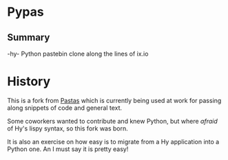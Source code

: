 # Pypas

## Summary

-hy- Python pastebin clone along the lines of ix.io

# History

This is a fork from [Pastas](http://github.com/Willyfrog/pastas) which is
currently being used at work for passing along snippets of code and general text.

Some coworkers wanted to contribute and knew Python, but where *afraid* of Hy's
lispy syntax, so this fork was born.

It is also an exercise on how easy is to migrate from a Hy application into a
Python one. An I must say it is pretty easy!
